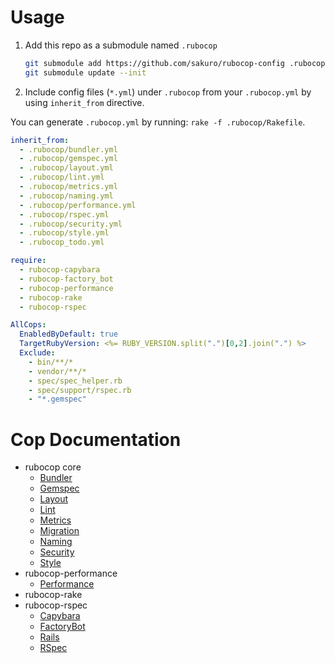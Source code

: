 # Usage

1. Add this repo as a submodule named `.rubocop`
    ```sh
    git submodule add https://github.com/sakuro/rubocop-config .rubocop
    git submodule update --init
    ```
2. Include config files (`*.yml`) under `.rubocop` from your `.rubocop.yml` by using `inherit_from` directive.

You can generate `.rubocop.yml` by running: `rake -f .rubocop/Rakefile`.

```yaml
inherit_from:
  - .rubocop/bundler.yml
  - .rubocop/gemspec.yml
  - .rubocop/layout.yml
  - .rubocop/lint.yml
  - .rubocop/metrics.yml
  - .rubocop/naming.yml
  - .rubocop/performance.yml
  - .rubocop/rspec.yml
  - .rubocop/security.yml
  - .rubocop/style.yml
  - .rubocop_todo.yml

require:
  - rubocop-capybara
  - rubocop-factory_bot
  - rubocop-performance
  - rubocop-rake
  - rubocop-rspec

AllCops:
  EnabledByDefault: true
  TargetRubyVersion: <%= RUBY_VERSION.split(".")[0,2].join(".") %>
  Exclude:
    - bin/**/*
    - vendor/**/*
    - spec/spec_helper.rb
    - spec/support/rspec.rb
    - "*.gemspec"
```

# Cop Documentation

* rubocop core
  * [Bundler](https://docs.rubocop.org/rubocop/cops_bundler.html)
  * [Gemspec](https://docs.rubocop.org/rubocop/cops_gemspec.html)
  * [Layout](https://docs.rubocop.org/rubocop/cops_layout.html)
  * [Lint](https://docs.rubocop.org/rubocop/cops_lint.html)
  * [Metrics](https://docs.rubocop.org/rubocop/cops_metrics.html)
  * [Migration](https://docs.rubocop.org/rubocop/cops_migration.html)
  * [Naming](https://docs.rubocop.org/rubocop/cops_naming.html)
  * [Security](https://docs.rubocop.org/rubocop/cops_security.html)
  * [Style](https://docs.rubocop.org/rubocop/cops_style.html)
* rubocop-performance
  * [Performance](https://docs.rubocop.org/rubocop-performance/cops_performance.html)
* rubocop-rake
* rubocop-rspec
  * [Capybara](https://docs.rubocop.org/rubocop-rspec/cops_rspec_capybara.html)
  * [FactoryBot](https://docs.rubocop.org/rubocop-rspec/cops_rspec_factorybot.html)
  * [Rails](https://docs.rubocop.org/rubocop-rspec/cops_rspec_rails.html)
  * [RSpec](https://docs.rubocop.org/rubocop-rspec/cops_rspec.html)
